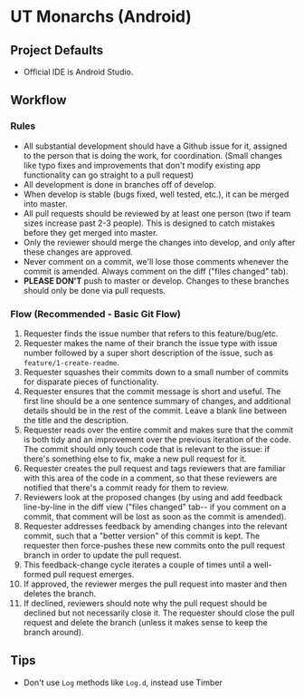 # UT Monarchs (Android)

## Project Defaults
 * Official IDE is Android Studio.

## Workflow

### Rules
 * All substantial development should have a Github issue for it, assigned to the person that is
 doing the work, for coordination.  (Small changes like typo fixes and improvements that don't
 modify existing app functionality can go straight to a pull request)
 * All development is done in branches off of develop.
 * When develop is stable (bugs fixed, well tested, etc.), it can be merged into master.
 * All pull requests should be reviewed by at least one person (two if team sizes increase past 2-3 people).
 This is designed to catch mistakes before they get merged into master.
 * Only the reviewer should merge the changes into develop, and only after these changes are approved.
 * Never comment on a commit, we'll lose those comments whenever the commit is amended.  Always comment on the diff ("files changed" tab).
 * __PLEASE DON'T__ push to master or develop. Changes to these branches should only be done via pull requests.

### Flow (Recommended - Basic Git Flow)
1. Requester finds the issue number that refers to this feature/bug/etc.
2. Requester makes the name of their branch the issue type with issue number followed by a super short description of the issue, such as `feature/1-create-readme`.
3. Requester squashes their commits down to a small number of commits for disparate pieces of functionality.
4. Requester ensures that the commit message is short and useful.  The first line should be a one
sentence summary of changes, and additional details should be in the rest of the commit.  Leave a
blank line between the title and the description.
5. Requester reads over the entire commit and makes sure that the commit is both tidy and an
improvement over the previous iteration of the code.  The commit should only touch code that is
relevant to the issue: if there's something else to fix, make a new pull request for it.
6. Requester creates the pull request and tags reviewers that are familiar with this area of the
code in a comment, so that these reviewers are notified that there's a commit ready for them to review.
7. Reviewers look at the proposed changes (by using and add feedback line-by-line in the diff view
("files changed" tab-- if you comment on a commit, that comment will be lost as soon as the commit is amended).
8. Requester addresses feedback by amending changes into the relevant commit, such that a "better
version" of this commit is kept.  The requester then force-pushes these new commits onto the pull
request branch in order to update the pull request.
9. This feedback-change cycle iterates a couple of times until a well-formed pull request emerges.
10. If approved, the reviewer merges the pull request into master and then deletes the branch.
11. If declined, reviewers should note why the pull request should be declined but not necessarily
close it.  The requester should close the pull request and delete the branch (unless it makes sense to keep the branch around).


## Tips

 * Don't use `Log` methods like `Log.d`, instead use Timber